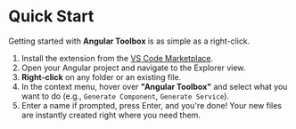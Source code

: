 # Quick Start

Getting started with **Angular Toolbox** is as simple as a right-click.

1.  Install the extension from the [VS Code Marketplace](https://marketplace.visualstudio.com/items?itemName=fernandocgomez.gdlc-angular-toolbox).
2.  Open your Angular project and navigate to the Explorer view.
3.  **Right-click** on any folder or an existing file.
4.  In the context menu, hover over **"Angular Toolbox"** and select what you want to do (e.g., `Generate Component`, `Generate Service`).
5.  Enter a name if prompted, press Enter, and you're done! Your new files are instantly created right where you need them.


<!-- <video controls width="640" height="360">
  <source src="media/test.webm" type="video/webm">
  Your browser does not support the video tag.
</video> -->